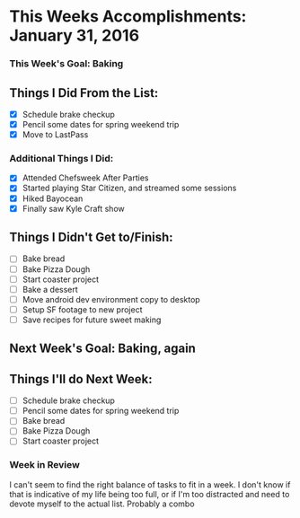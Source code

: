 # This Weeks Accomplishments: January 31, 2016

### This Week's Goal: Baking

## Things I Did From the List:
- [X] Schedule brake checkup
- [X] Pencil some dates for spring weekend trip
- [X] Move to LastPass
### Additional Things I Did:
- [X] Attended Chefsweek After Parties
- [X] Started playing Star Citizen, and streamed some sessions
- [X] Hiked Bayocean
- [X] Finally saw Kyle Craft show

## Things I Didn't Get to/Finish:
- [ ] Bake bread
- [ ] Bake Pizza Dough
- [ ] Start coaster project
- [ ] Bake a dessert
- [ ] Move android dev environment copy to desktop
- [ ] Setup SF footage to new project
- [ ] Save recipes for future sweet making

## Next Week's Goal: Baking, again

## Things I'll do Next Week:
- [ ] Schedule brake checkup
- [ ] Pencil some dates for spring weekend trip
- [ ] Bake bread
- [ ] Bake Pizza Dough
- [ ] Start coaster project

### Week in Review
I can't seem to find the right balance of tasks to fit in a week. I don't know if that is indicative of my life
being too full, or if I'm too distracted and need to devote myself to the actual list. Probably a combo
